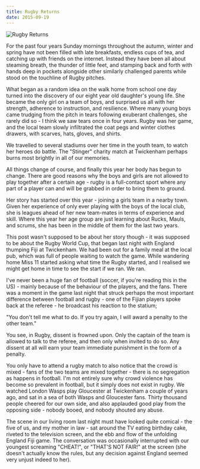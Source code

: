 ```yaml
---
title: Rugby Returns
date: 2015-09-19
---
```


![Rugby Returns](https://source.unsplash.com/npxXWgQ33ZQ/1600x900)

For the past four years Sunday mornings throughout the autumn, winter and spring have not been filled with late breakfasts, endless cups of tea, and catching up with friends on the internet. Instead they have been all about steaming breath, the thunder of little feet, and stamping back and forth with hands deep in pockets alongside other similarly challenged parents while stood on the touchline of Rugby pitches.

What began as a random idea on the walk home from school one day turned into the discovery of our eight year old daughter's young life. She became the only girl on a team of boys, and surprised us all with her strength, adherence to instruction, and resilience. Where many young boys came trudging from the pitch in tears following exuberant challenges, she rarely did so - I think we saw tears once in four years. Rugby was her game, and the local team slowly infiltrated the coat pegs and winter clothes drawers, with scarves, hats, gloves, and shirts.

We travelled to several stadiums over her time in the youth team, to watch her heroes do battle. The "Stinger" charity match at Twickenham perhaps burns most brightly in all of our memories.

All things change of course, and finally this year her body has begun to change. There are good reasons why the boys and girls are not allowed to play together after a certain age - rugby is a full-contact sport where any part of a player can and will be grabbed in order to bring them to ground.

Her story has started over this year - joining a girls team in a nearby town. Given her experience of only ever playing with the boys of the local club, she is leagues ahead of her new team-mates in terms of experience and skill. Where this year her age group are just learning about Rucks, Mauls, and scrums, she has been in the middle of them for the last two years.

This post wasn't supposed to be about her story though - it was supposed to be about the Rugby World Cup, that began last night with England thumping Fiji at Twickenham. We had been out for a family meal at the local pub, which was full of people waiting to watch the game. While wandering home Miss 11 started asking what time the Rugby started, and I realised we might get home in time to see the start if we ran. We ran.

I've never been a huge fan of football (soccer, if you're reading this in the US) - mainly because of the behaviour of the players, and the fans. There was a moment in the game last night that struck perhaps the most important difference between football and rugby - one of the Fijian players spoke back at the referee - he broadcast his reaction to the statium;

"You don't tell me what to do. If you try again, I will award a penalty to the other team."

You see, in Rugby, dissent is frowned upon. Only the captain of the team is allowed to talk to the referee, and then only when invited to do so. Any dissent at all will earn your team immediate punishment in the form of a penalty.

You only have to attend a rugby match to also notice that the crowd is mixed - fans of the two teams are mixed together - there is no segregation as happens in football. I'm not entirely sure why crowd violence has become so prevalent in football, but it simply does not exist in rugby. We watched London Wasps play Gloucester at Twickenham a couple of years ago, and sat in a sea of both Wasps and Gloucester fans. Thirty thousand people cheered for our own side, and also applauded good play from the opposing side - nobody booed, and nobody shouted any abuse.

The scene in our living room last night must have looked quite comical - the five of us, and my mother in law - sat around the TV eating birthday cake, riveted to the television screen, and the ebb and flow of the unfolding England Fiji game. The conversation was occasionally interrupted with our youngest screaming "CHEAT!", or "THAT'S NOT FAIR!" at the screen (she doesn't actually know the rules, but any decision against England seemed very unjust indeed to her).